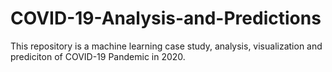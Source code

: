 # COVID-19-Analysis-and-Predictions
This repository is a machine learning case study, analysis, visualization and prediciton of COVID-19 Pandemic in 2020.

